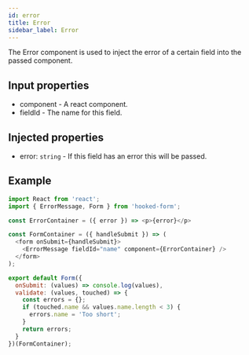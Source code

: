 ```yaml
---
id: error
title: Error
sidebar_label: Error
---
```


The Error component is used to inject the error of a certain field into the passed component.

## Input properties

- component - A react component.
- fieldId - The name for this field.

## Injected properties

- error: `string` - If this field has an error this will be passed.

## Example

```js
import React from 'react';
import { ErrorMessage, Form } from 'hooked-form';

const ErrorContainer = ({ error }) => <p>{error}</p>

const FormContainer = ({ handleSubmit }) => (
  <form onSubmit={handleSubmit}>
    <ErrorMessage fieldId="name" component={ErrorContainer} />
  </form>
);

export default Form({
  onSubmit: (values) => console.log(values),
  validate: (values, touched) => {
    const errors = {};
    if (touched.name && values.name.length < 3) {
      errors.name = 'Too short';
    }
    return errors;
  }
})(FormContainer);
```

